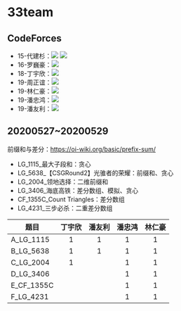 # 33team

## CodeForces

- 15-代建杉：[![](http://cfrating.ihcr.top/?user=wood3s)](https://codeforces.com/profile/wood3s) [![](http://cfrating.ihcr.top/?user=wood3xuxu)](https://codeforces.com/profile/wood3xuxu)
- 16-罗巍豪：[![](http://cfrating.ihcr.top/?user=Deft_t)](https://codeforces.com/profile/Deft_t)
- 18-丁宇欣：[![](http://cfrating.ihcr.top/?user=ant_boy)](https://codeforces.com/profile/ant_boy)
- 19-周正谊：[![](http://cfrating.ihcr.top/?user=shroud777)](https://codeforces.com/profile/shroud777) 	 
- 19-林仁豪：[![](http://cfrating.ihcr.top/?user=Lqingyi)](https://codeforces.com/profile/Lqingyi)
- 19-潘忠鸿：[![](http://cfrating.ihcr.top/?user=Feadil)](https://codeforces.com/profile/Feadil)
- 19-潘友利：[![](http://cfrating.ihcr.top/?user=py_l)](https://codeforces.com/profile/py_l)
  	
## 20200527~20200529

前缀和与差分：https://oi-wiki.org/basic/prefix-sum/

- LG_1115_最大子段和：贪心
- LG_5638_【CSGRound2】光骓者的荣耀：前缀和、贪心
- LG_2004_领地选择：二维前缀和
- LG_3406_海底高铁：差分数组、模拟、贪心
- CF_1355C_Count Triangles：差分数组
- LG_4231_三步必杀：二重差分数组

| 题目       | 丁宇欣 | 潘友利 | 潘忠鸿 | 林仁豪 |
| ---------- | :----: | :----: | :----: | :----: |
| A_LG_1115  |   1    |   1    |   1    |   1    |
| B_LG_5638  |   1    |   1    |   1    |   1    |
| C_LG_2004  |   1    |        |   1    |   1    |
| D_LG_3406  |        |        |   1    |   1    |
| E_CF_1355C |        |        |   1    |   1    |
| F_LG_4231  |        |        |   1    |   1    |

